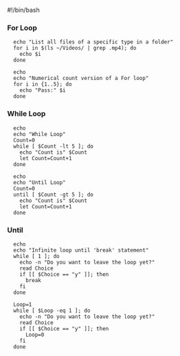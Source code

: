 
#!/bin/bash
### For Loop
      echo "List all files of a specific type in a folder"
      for i in $(ls ~/Videos/ | grep .mp4); do
        echo $i
      done

      echo
      echo "Numerical count version of a For loop"
      for i in {1..5}; do
        echo "Pass:" $i
      done

### While Loop
      echo
      echo "While Loop"
      Count=0
      while [ $Count -lt 5 ]; do
        echo "Count is" $Count
        let Count=Count+1
      done

      echo
      echo "Until Loop"
      Count=0
      until [ $Count -gt 5 ]; do
        echo "Count is" $Count
        let Count=Count+1
      done
### Until 
      echo
      echo "Infinite loop until 'break' statement"
      while [ 1 ]; do
        echo -n "Do you want to leave the loop yet?"
        read Choice
        if [[ $Choice == "y" ]]; then
          break
        fi
      done

      Loop=1
      while [ $Loop -eq 1 ]; do
        echo -n "Do you want to leave the loop yet?"
        read Choice
        if [[ $Choice == "y" ]]; then
          Loop=0
        fi
      done
